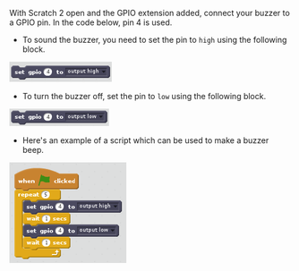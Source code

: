 With Scratch 2 open and the GPIO extension added, connect your buzzer to a GPIO pin. In the code below, pin 4 is used.

- To sound the buzzer, you need to set the pin to `high` using the following block.

![high](images/high.png)

- To turn the buzzer off, set the pin to `low` using the following block.

![low](images/low.png)

- Here's an example of a script which can be used to make a buzzer beep.

![script](images/script.png)
